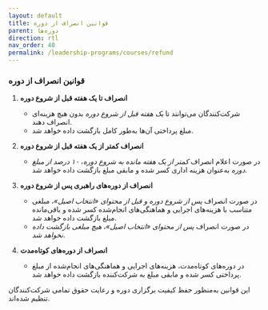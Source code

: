 ```yaml
---
layout: default
title: قوانین انصراف از دوره
parent: دوره‌ها
direction: rtl
nav_order: 40
permalink: /leadership-programs/courses/refund
---
```


### قوانین انصراف از دوره

1. **انصراف تا یک هفته قبل از شروع دوره**  
   - شرکت‌کنندگان می‌توانند تا *یک هفته قبل از شروع دوره* بدون هیچ هزینه‌ای انصراف دهند.  
   - مبلغ پرداختی آن‌ها به‌طور کامل بازگشت داده خواهد شد.

2. **انصراف کمتر از یک هفته قبل از شروع دوره**  
   - در صورت اعلام انصراف *کمتر از یک هفته مانده به شروع دوره*، *۱۰ درصد از مبلغ دوره* به‌عنوان هزینه اداری کسر شده و مابقی مبلغ بازگشت داده خواهد شد.

3. **انصراف از دوره‌های راهبری پس از شروع دوره**  
   - در صورت انصراف *پس از شروع دوره و قبل از محتوای «انتخاب اصیل»*، مبلغی متناسب با هزینه‌های اجرایی و هماهنگی‌های انجام‌شده کسر شده و باقی‌مانده مبلغ بازگشت داده خواهد شد.  
   - در صورت انصراف *پس از محتوای «انتخاب اصیل»*، *هیچ مبلغی بازگشت داده نخواهد شد*.

4. **انصراف از دوره‌های کوتاه‌مدت**  
   - در دوره‌های کوتاه‌مدت، هزینه‌های اجرایی و هماهنگی‌های انجام‌شده از مبلغ پرداختی کسر شده و مابقی مبلغ به شرکت‌کننده بازگشت داده خواهد شد.

این قوانین به‌منظور حفظ کیفیت برگزاری دوره و رعایت حقوق تمامی شرکت‌کنندگان تنظیم شده‌اند.
